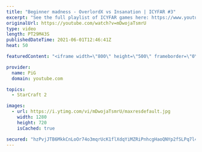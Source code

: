 ```yaml
---
title: "Beginner madness - OverlordX vs Insanation | ICYFAR #3"
excerpt: "See the full playlist of ICYFAR games here: https://www.youtube.com/playlist?list=PLFUDU8AOevUczdbU-zuY0-vykRSR1YsLC -- Watch live at https://www.twitch.tv/x5_pig"
originalUrl: https://youtube.com/watch?v=mDwojaTsmrU
type: video
length: PT29M43S
publishedDateTime: 2021-06-01T12:46:41Z
heat: 50

featuredContent: "<iframe width=\"800\" height=\"500\" frameborder=\"0\" src=\"https://www.youtube.com/embed/mDwojaTsmrU\" allow=\"accelerometer; autoplay; encrypted-media; gyroscope; picture-in-picture\" allowfullscreen></iframe>"

provider:
  name: PiG
  domain: youtube.com

topics:
  - StarCraft 2

images:
  - url: https://i.ytimg.com/vi/mDwojaTsmrU/maxresdefault.jpg
    width: 1280
    height: 720
    isCached: true

secured: "hzPvjJTB6MkkCnLoOr74o3mqrUcK1flXdqYiMZRiPnhcgHaoQNYp2fSLPq7l4MryHNjFGGJD1ctRAmzv9ZdQzfCZGj0VOi1nNs/fcrZgjGaj+z33oBUb8/oS1SVmWuvGeFp3AT854KT3bmtwPn0o0cKzvRlvT/m7AaMdxreTKdeCk+HTVU1lHCInTaLNhNJHH1SaxU/Fmf/PE9+2LIYsPN08+wNaXagWezJWtzptFa3xvSl+AccVpGhaPLvFTbmt5yKw01t5gcUNqnNho2NX+UZQAGPX5cnydasLAMEgKISh93IGqzV9ocdviXWDbAVxxtmyjpFdUMWPdmlqScq5F45Q2jGf84Vh7Ps9YuR6uRcWrz9mLkfBvmUfPxJoNxfcB8FvzAFkO2Y63PXxrQVd/6y4MnnTOeWRUpmRIyjJ2M4=;qeISmw3/PCNSh/RT6BN5Jw=="
---
```


